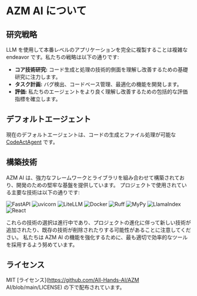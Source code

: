 # AZM AI について

## 研究戦略

LLM を使用して本番レベルのアプリケーションを完全に複製することは複雑な endeavor です。私たちの戦略は以下の通りです:

- **コア技術研究:** コード生成と処理の技術的側面を理解し改善するための基礎研究に注力します。
- **タスク計画:** バグ検出、コードベース管理、最適化の機能を開発します。
- **評価:** 私たちのエージェントをより良く理解し改善するための包括的な評価指標を確立します。

## デフォルトエージェント

現在のデフォルトエージェントは、コードの生成とファイル処理が可能な [CodeActAgent](agents) です。

## 構築技術

AZM AI は、強力なフレームワークとライブラリを組み合わせて構築されており、開発のための堅牢な基盤を提供しています。
プロジェクトで使用されている主要な技術は以下の通りです:

![FastAPI](https://img.shields.io/badge/FastAPI-black?style=for-the-badge) ![uvicorn](https://img.shields.io/badge/uvicorn-black?style=for-the-badge) ![LiteLLM](https://img.shields.io/badge/LiteLLM-black?style=for-the-badge) ![Docker](https://img.shields.io/badge/Docker-black?style=for-the-badge) ![Ruff](https://img.shields.io/badge/Ruff-black?style=for-the-badge) ![MyPy](https://img.shields.io/badge/MyPy-black?style=for-the-badge) ![LlamaIndex](https://img.shields.io/badge/LlamaIndex-black?style=for-the-badge) ![React](https://img.shields.io/badge/React-black?style=for-the-badge)

これらの技術の選択は進行中であり、プロジェクトの進化に伴って新しい技術が追加されたり、既存の技術が削除されたりする可能性があることに注意してください。
私たちは AZM AI の機能を強化するために、最も適切で効率的なツールを採用するよう努めています。

## ライセンス

MIT [ライセンス](https://github.com/All-Hands-AI/AZM AI/blob/main/LICENSE) の下で配布されています。
